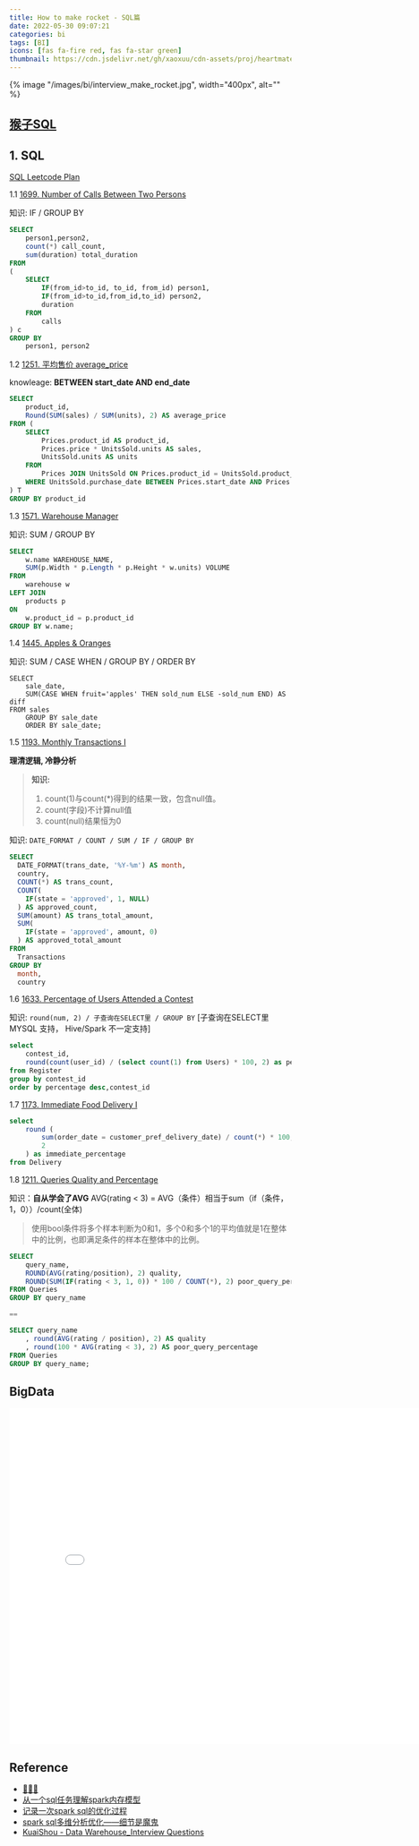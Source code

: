 ```yaml
---
title: How to make rocket - SQL篇
date: 2022-05-30 09:07:21
categories: bi
tags: [BI]
icons: [fas fa-fire red, fas fa-star green]
thumbnail: https://cdn.jsdelivr.net/gh/xaoxuu/cdn-assets/proj/heartmate/icon.png
---
```


{% image "/images/bi/interview_make_rocket.jpg", width="400px", alt="" %}

<!-- more -->

## [猴子SQL](https://www.zhihu.com/people/houziliaorenwu)

## 1. SQL

[SQL Leetcode Plan](https://leetcode.cn/study-plan/sql/?progress=8qjpxl7)

1.1 [1699. Number of Calls Between Two Persons]()

知识: IF / GROUP BY

```sql
SELECT 
    person1,person2, 
    count(*) call_count, 
    sum(duration) total_duration 
FROM 
(
    SELECT 
        IF(from_id>to_id, to_id, from_id) person1, 
        IF(from_id>to_id,from_id,to_id) person2, 
        duration  
    FROM 
        calls 
) c 
GROUP BY 
    person1, person2
```

1.2 [1251. 平均售价 average_price](https://leetcode.cn/study-plan/sql/?progress=8qjpxl7)

knowleage: **BETWEEN start_date AND end_date**

```sql
SELECT
    product_id,
    Round(SUM(sales) / SUM(units), 2) AS average_price
FROM (
    SELECT
        Prices.product_id AS product_id,
        Prices.price * UnitsSold.units AS sales,
        UnitsSold.units AS units
    FROM 
        Prices JOIN UnitsSold ON Prices.product_id = UnitsSold.product_id
    WHERE UnitsSold.purchase_date BETWEEN Prices.start_date AND Prices.end_date
) T
GROUP BY product_id
```

1.3 [1571. Warehouse Manager](https://leetcode.cn/problems/warehouse-manager/)

知识: SUM / GROUP BY

```sql
SELECT 
    w.name WAREHOUSE_NAME,
    SUM(p.Width * p.Length * p.Height * w.units) VOLUME
FROM 
    warehouse w
LEFT JOIN 
    products p
ON 
    w.product_id = p.product_id
GROUP BY w.name;
```

1.4 [1445. Apples & Oranges](https://leetcode.cn/problems/apples-oranges/)

知识: SUM / CASE WHEN / GROUP BY / ORDER BY

```
SELECT 
    sale_date,
    SUM(CASE WHEN fruit='apples' THEN sold_num ELSE -sold_num END) AS diff
FROM sales
    GROUP BY sale_date
    ORDER BY sale_date;
```

1.5 [1193. Monthly Transactions I](https://leetcode.cn/problems/monthly-transactions-i/)

**理清逻辑, 冷静分析**

> **知识:** 
> 1. count(1)与count(*)得到的结果一致，包含null值。
> 2. count(字段)不计算null值
> 3. count(null)结果恒为0

知识: `DATE_FORMAT / COUNT / SUM / IF / GROUP BY` 

```sql
SELECT 
  DATE_FORMAT(trans_date, '%Y-%m') AS month, 
  country, 
  COUNT(*) AS trans_count, 
  COUNT(
    IF(state = 'approved', 1, NULL)
  ) AS approved_count, 
  SUM(amount) AS trans_total_amount, 
  SUM(
    IF(state = 'approved', amount, 0)
  ) AS approved_total_amount 
FROM 
  Transactions 
GROUP BY 
  month, 
  country
```

1.6 [1633. Percentage of Users Attended a Contest](https://leetcode.cn/problems/percentage-of-users-attended-a-contest/)

知识: `round(num, 2) / 子查询在SELECT里 / GROUP BY` [子查询在SELECT里 MYSQL 支持， Hive/Spark 不一定支持] 

```sql
select 
    contest_id,
    round(count(user_id) / (select count(1) from Users) * 100, 2) as percentage
from Register
group by contest_id
order by percentage desc,contest_id
```

1.7 [1173. Immediate Food Delivery I](https://leetcode.cn/problems/immediate-food-delivery-i/) 

```sql
select 
    round (
        sum(order_date = customer_pref_delivery_date) / count(*) * 100,
        2
    ) as immediate_percentage
from Delivery
```

1.8 [1211. Queries Quality and Percentage](https://leetcode.cn/problems/queries-quality-and-percentage/)

知识：**自从学会了AVG**  AVG(rating < 3) = AVG（条件）相当于sum（if（条件，1，0））/count(全体)

> 使用bool条件将多个样本判断为0和1，多个0和多个1的平均值就是1在整体中的比例，也即满足条件的样本在整体中的比例。

```SQL
SELECT 
    query_name, 
    ROUND(AVG(rating/position), 2) quality,
    ROUND(SUM(IF(rating < 3, 1, 0)) * 100 / COUNT(*), 2) poor_query_percentage
FROM Queries
GROUP BY query_name

==

SELECT query_name
	, round(AVG(rating / position), 2) AS quality
	, round(100 * AVG(rating < 3), 2) AS poor_query_percentage
FROM Queries
GROUP BY query_name;
```

## BigData

<center><embed src="/images/bi/2022最新大数据面试宝典.pdf" width="800" height="600"></center>



## Reference

- [🥕🥕🥕](https://www.zhihu.com/people/hongmianao)
- [从一个sql任务理解spark内存模型](https://zhuanlan.zhihu.com/p/134135758)
- [记录一次spark sql的优化过程](https://zhuanlan.zhihu.com/p/77614511)
- [spark sql多维分析优化——细节是魔鬼](https://zhuanlan.zhihu.com/p/78804934)
- [KuaiShou - Data Warehouse_Interview Questions](https://blog.csdn.net/weixin_43619485/article/details/107164729)
